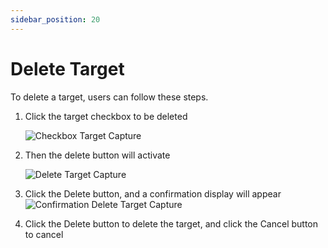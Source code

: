 ```yaml
---
sidebar_position: 20
---
```


# Delete Target

To delete a target, users can follow these steps.
1. Click the target checkbox to be deleted

   ![Checkbox Target Capture](/img/capture/checkbox-target.png)
2. Then the delete button will activate

   ![Delete Target Capture](/img/capture/delete-target.png)
3. Click the Delete button, and a confirmation display will appear
   ![Confirmation Delete Target Capture](/img/capture/konfir-delete-targets.png)
4. Click the Delete button to delete the target, and click the Cancel button to cancel

